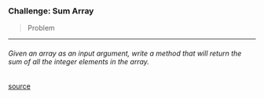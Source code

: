 ### Challenge: Sum Array

> Problem
___

###### Given an array as an input argument, write a method that will return the sum of all the integer elements in the array.

 [source](https://www.educative.io/courses/data-structures-and-algorithms-go/39w8VE2EPnr)